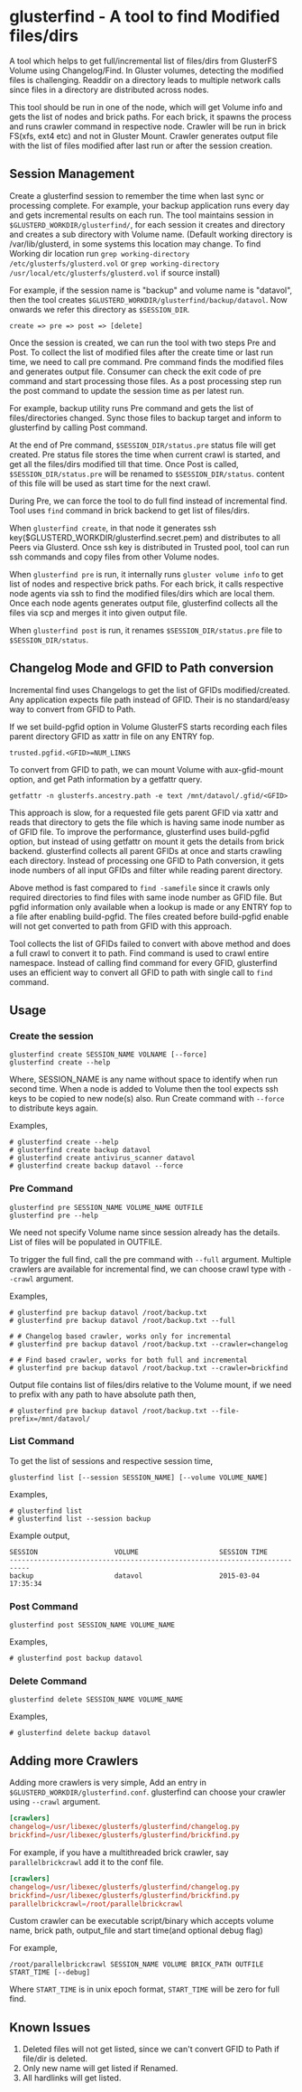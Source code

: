 # glusterfind - A tool to find Modified files/dirs

A tool which helps to get full/incremental list of files/dirs from GlusterFS Volume using Changelog/Find. In Gluster volumes, detecting the modified files is challenging. Readdir on a directory leads to multiple network calls since files in a directory are distributed across nodes.

This tool should be run in one of the node, which will get Volume info and gets the list of nodes and brick paths. For each brick, it spawns the process and runs crawler command in respective node. Crawler will be run in brick FS(xfs, ext4 etc) and not in Gluster Mount. Crawler generates output file with the list of files modified after last run or after the session creation.

## Session Management

Create a glusterfind session to remember the time when last sync or processing complete. For example, your backup application runs every day and gets incremental results on each run. The tool maintains session in `$GLUSTERD_WORKDIR/glusterfind/`, for each session it creates and directory and creates a sub directory with Volume name. (Default working directory is /var/lib/glusterd, in some systems this location may change. To find Working dir location run `grep working-directory /etc/glusterfs/glusterd.vol` or `grep working-directory /usr/local/etc/glusterfs/glusterd.vol` if source install)

For example, if the session name is "backup" and volume name is "datavol", then the tool creates `$GLUSTERD_WORKDIR/glusterfind/backup/datavol`. Now onwards we refer this directory as `$SESSION_DIR`.

```text
create => pre => post => [delete]
```

Once the session is created, we can run the tool with two steps Pre and Post. To collect the list of modified files after the create time or last run time, we need to call pre command. Pre command finds the modified files and generates output file. Consumer can check the exit code of pre command and start processing those files. As a post processing step run the post command to update the session time as per latest run.

For example, backup utility runs Pre command and gets the list of files/directories changed. Sync those files to backup target and inform to glusterfind by calling Post command.

At the end of Pre command, `$SESSION_DIR/status.pre` status file will get created. Pre status file stores the time when current crawl is started, and get all the files/dirs modified till that time. Once Post is called, `$SESSION_DIR/status.pre` will be renamed to `$SESSION_DIR/status`. content of this file will be used as start time for the next crawl.

During Pre, we can force the tool to do full find instead of incremental find. Tool uses `find` command in brick backend to get list of files/dirs.

When `glusterfind create`, in that node it generates ssh key($GLUSTERD_WORKDIR/glusterfind.secret.pem) and distributes to all Peers via Glusterd. Once ssh key is distributed in Trusted pool, tool can run ssh commands and copy files from other Volume nodes.

When `glusterfind pre` is run, it internally runs `gluster volume info` to get list of nodes and respective brick paths. For each brick, it calls respective node agents via ssh to find the modified files/dirs which are local them. Once each node agents generates output file, glusterfind collects all the files via scp and merges it into given output file.

When `glusterfind post` is run, it renames `$SESSION_DIR/status.pre` file to `$SESSION_DIR/status`.

## Changelog Mode and GFID to Path conversion

Incremental find uses Changelogs to get the list of GFIDs modified/created. Any application expects file path instead of GFID. Their is no standard/easy way to convert from GFID to Path.

If we set build-pgfid option in Volume GlusterFS starts recording each files parent directory GFID as xattr in file on any ENTRY fop.

```text
trusted.pgfid.<GFID>=NUM_LINKS
```

To convert from GFID to path, we can mount Volume with aux-gfid-mount option, and get Path information by a getfattr query.

```console
getfattr -n glusterfs.ancestry.path -e text /mnt/datavol/.gfid/<GFID>
```

This approach is slow, for a requested file gets parent GFID via xattr and reads that directory to gets the file which is having same inode number as of GFID file. To improve the performance, glusterfind uses build-pgfid option, but instead of using getfattr on mount it gets the details from brick backend. glusterfind collects all parent GFIDs at once and starts crawling each directory. Instead of processing one GFID to Path conversion, it gets inode numbers of all input GFIDs and filter while reading parent directory.

Above method is fast compared to `find -samefile` since it crawls only required directories to find files with same inode number as GFID file. But pgfid information only available when a lookup is made or any ENTRY fop to a file after enabling build-pgfid. The files created before build-pgfid enable will not get converted to path from GFID with this approach.

Tool collects the list of GFIDs failed to convert with above method and does a full crawl to convert it to path. Find command is used to crawl entire namespace. Instead of calling find command for every GFID, glusterfind uses an efficient way to convert all GFID to path with single call to `find` command.

## Usage

### Create the session

```console
glusterfind create SESSION_NAME VOLNAME [--force]
glusterfind create --help
```

Where, SESSION_NAME is any name without space to identify when run second time. When a node is added to Volume then the tool expects ssh keys to be copied to new node(s) also. Run Create command with `--force` to distribute keys again.

Examples,

```console
# glusterfind create --help
# glusterfind create backup datavol
# glusterfind create antivirus_scanner datavol
# glusterfind create backup datavol --force
```

### Pre Command

```console
glusterfind pre SESSION_NAME VOLUME_NAME OUTFILE
glusterfind pre --help
```

We need not specify Volume name since session already has the details. List of files will be populated in OUTFILE.

To trigger the full find, call the pre command with `--full` argument. Multiple crawlers are available for incremental find, we can choose crawl type with `--crawl` argument.

Examples,

```console
# glusterfind pre backup datavol /root/backup.txt
# glusterfind pre backup datavol /root/backup.txt --full

# # Changelog based crawler, works only for incremental
# glusterfind pre backup datavol /root/backup.txt --crawler=changelog

# # Find based crawler, works for both full and incremental
# glusterfind pre backup datavol /root/backup.txt --crawler=brickfind
```

Output file contains list of files/dirs relative to the Volume mount, if we need to prefix with any path to have absolute path then,

```console
# glusterfind pre backup datavol /root/backup.txt --file-prefix=/mnt/datavol/
```

### List Command

To get the list of sessions and respective session time,

```console
glusterfind list [--session SESSION_NAME] [--volume VOLUME_NAME]
```

Examples,

```console
# glusterfind list
# glusterfind list --session backup
```

Example output,

```console
SESSION                   VOLUME                    SESSION TIME
---------------------------------------------------------------------------
backup                    datavol                   2015-03-04 17:35:34
```

### Post Command

```console
glusterfind post SESSION_NAME VOLUME_NAME
```

Examples,

```console
# glusterfind post backup datavol
```

### Delete Command

```console
glusterfind delete SESSION_NAME VOLUME_NAME
```

Examples,

```console
# glusterfind delete backup datavol
```

## Adding more Crawlers

Adding more crawlers is very simple, Add an entry in `$GLUSTERD_WORKDIR/glusterfind.conf`. glusterfind can choose your crawler using `--crawl` argument.

```conf
[crawlers]
changelog=/usr/libexec/glusterfs/glusterfind/changelog.py
brickfind=/usr/libexec/glusterfs/glusterfind/brickfind.py
```

For example, if you have a multithreaded brick crawler, say `parallelbrickcrawl` add it to the conf file.

```conf
[crawlers]
changelog=/usr/libexec/glusterfs/glusterfind/changelog.py
brickfind=/usr/libexec/glusterfs/glusterfind/brickfind.py
parallelbrickcrawl=/root/parallelbrickcrawl
```

Custom crawler can be executable script/binary which accepts volume name, brick path, output_file and start time(and optional debug flag)

For example,

```console
/root/parallelbrickcrawl SESSION_NAME VOLUME BRICK_PATH OUTFILE START_TIME [--debug]
```

Where `START_TIME` is in unix epoch format, `START_TIME` will be zero for full find.

## Known Issues

1. Deleted files will not get listed, since we can't convert GFID to Path if file/dir is deleted.
2. Only new name will get listed if Renamed.
3. All hardlinks will get listed.
